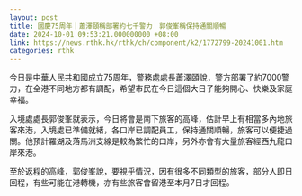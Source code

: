 ```yaml
---
layout: post
title: 國慶75周年｜蕭澤頤稱部署約七千警力　郭俊峯稱保持通關順暢
date: 2024-10-01 09:53:21.000000000 +08:00
link: https://news.rthk.hk/rthk/ch/component/k2/1772799-20241001.htm
categories: rthk
---
```


今日是中華人民共和國成立75周年，警務處處長蕭澤頤說，警方部署了約7000警力，在全港不同地方都有調配，希望市民在今日這個大日子能夠開心、快樂及家庭幸福。

入境處處長郭俊峯就表示，今日將會是南下旅客的高峰，估計早上有相當多內地旅客來港，入境處已準備就緒，各口岸已調配員工，保持通關順暢，旅客可以便捷過關。他預計羅湖及落馬洲支線是較為繁忙的口岸，另外亦會有大量旅客經西九龍口岸來港。

至於返程的高峰，郭俊峯說，要視乎情況，因有很多不同類型的旅客，部分人即日回程，有些可能在港轉機，亦有些旅客會留港至本月7日才回程。
